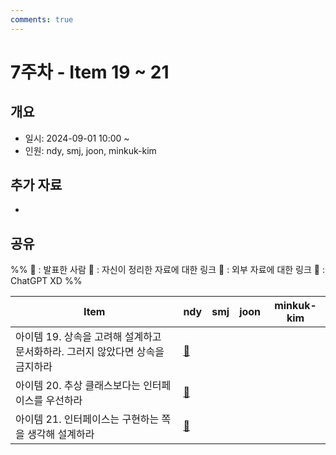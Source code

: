 ```yaml
---
comments: true
---
```

# 7주차 - Item 19 ~ 21

## 개요

- 일시: 2024-09-01 10:00 ~ 
- 인원: ndy, smj, joon, minkuk-kim

## 추가 자료
- 
## 공유
%% 
📢 : 발표한 사람
📄 : 자신이 정리한 자료에 대한 링크
🔗 : 외부 자료에 대한 링크
🤖 : ChatGPT XD
%%

| Item                                          | ndy                                | smj | joon | minkuk-kim |
| --------------------------------------------- | ---------------------------------- | --- | ---- | ---------- |
| 아이템 19. 상속을 고려해 설계하고 문서화하라. 그러지 않았다면 상속을 금지하라 | [📄](docs/chapter04/item19/ndy.md) |     |      |            |
| 아이템 20. 추상 클래스보다는 인터페이스를 우선하라                 | [📄](docs/chapter04/item20/ndy.md) |     |      |            |
| 아이템 21. 인터페이스는 구현하는 쪽을 생각해 설계하라               | [🔗](https://ktaes.tistory.com/36) |     |      |            |
